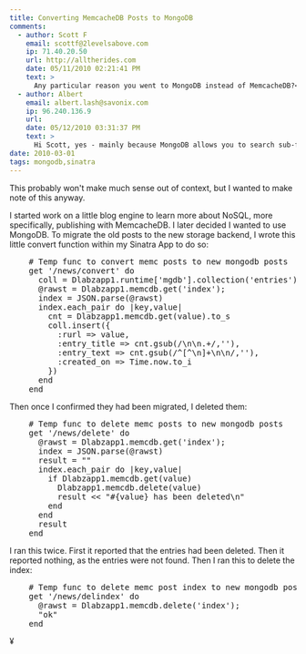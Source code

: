 ```yaml
---
title: Converting MemcacheDB Posts to MongoDB
comments:
  - author: Scott F
    email: scottf@2levelsabove.com
    ip: 71.40.20.50
    url: http://alltherides.com
    date: 05/11/2010 02:21:41 PM
    text: >
      Any particular reason you went to MongoDB instead of MemcacheDB?<br/><br/>Thank You
  - author: Albert
    email: albert.lash@savonix.com
    ip: 96.240.136.9
    url:
    date: 05/12/2010 03:31:37 PM
    text: >
      Hi Scott, yes - mainly because MongoDB allows you to search sub-fields within a json document.
date: 2010-03-01
tags: mongodb,sinatra
---
```

This probably won't make much sense out of context, but I wanted to make note of this anyway.

I started work on a little blog engine to learn more about NoSQL, more specifically, publishing with MemcacheDB. I later decided I wanted to use MongoDB. To migrate the old posts to the new storage backend, I wrote this little convert function within my Sinatra App to do so:

<pre class="sh_ruby">
    # Temp func to convert memc posts to new mongodb posts
    get '/news/convert' do
      coll = Dlabzapp1.runtime['mgdb'].collection('entries')
      @rawst = Dlabzapp1.memcdb.get('index');
      index = JSON.parse(@rawst)
      index.each_pair do |key,value|
        cnt = Dlabzapp1.memcdb.get(value).to_s
        coll.insert({
          :rurl => value,
          :entry_title => cnt.gsub(/\n\n.+/,''),
          :entry_text => cnt.gsub(/^[^\n]+\n\n/,''),
          :created_on => Time.now.to_i
        })
      end
    end
</pre>

Then once I confirmed they had been migrated, I deleted them:

<pre class="sh_ruby">
    # Temp func to delete memc posts to new mongodb posts
    get '/news/delete' do
      @rawst = Dlabzapp1.memcdb.get('index');
      index = JSON.parse(@rawst)
      result = ""
      index.each_pair do |key,value|
        if Dlabzapp1.memcdb.get(value)
          Dlabzapp1.memcdb.delete(value)
          result << "#{value} has been deleted\n"
        end
      end
      result
    end
</pre>

I ran this twice. First it reported that the entries had been deleted. Then it reported nothing, as the entries were not found. Then I ran this to delete the index:

<pre class="sh_ruby">
    # Temp func to delete memc post index to new mongodb posts
    get '/news/delindex' do
      @rawst = Dlabzapp1.memcdb.delete('index');
      "ok"
    end
</pre>

¥

